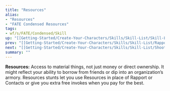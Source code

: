 ```yaml
---
title: "Resources"
alias:
- "Resources"
- "FATE Condensed Resources"
tags:
- wf/s/FATE/Condensed/Skill
up: "[[Getting-Started/Create-Your-Characters/Skills/Skill-List/Skill-List]]"
prev: "[[Getting-Started/Create-Your-Characters/Skills/Skill-List/Rapport]]"
next: "[[Getting-Started/Create-Your-Characters/Skills/Skill-List/Shoot]]"
summary: ""
---
```

**Resources:** Access to material things, not just money or direct ownership. It might reflect your ability to borrow from friends or dip into an organization’s armory. Resources stunts let you use Resources in place of Rapport or Contacts or give you extra free invokes when you pay for the best.